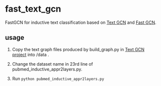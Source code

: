# fast_text_gcn
FastGCN for inductive text classification based on [Text GCN](https://github.com/yao8839836/text_gcn) and [Fast GCN](https://github.com/matenure/FastGCN).

## usage

1. Copy the text graph files produced by build_graph.py in [Text GCN project](https://github.com/yao8839836/text_gcn) into /data .

2.  Change the dataset name in 23rd line of pubmed_inductive_appr2layers.py. 

3. Run `python pubmed_inductive_appr2layers.py`
